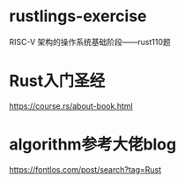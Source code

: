 # rustlings-exercise
RISC-V 架构的操作系统基础阶段——rust110题


# Rust入门圣经
https://course.rs/about-book.html

# algorithm参考大佬blog
https://fontlos.com/post/search?tag=Rust
